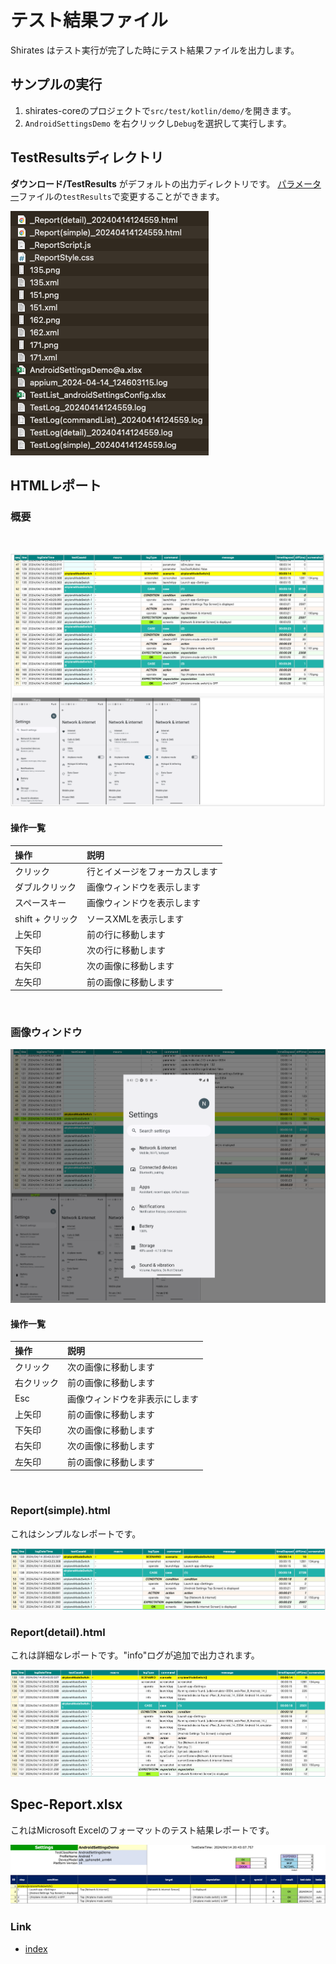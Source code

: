 # テスト結果ファイル

Shirates はテスト実行が完了した時にテスト結果ファイルを出力します。

## サンプルの実行

1. shirates-coreのプロジェクトで`src/test/kotlin/demo/`を開きます。
2. `AndroidSettingsDemo` を右クリックし`Debug`を選択して実行します。

## TestResultsディレクトリ

**ダウンロード/TestResults** がデフォルトの出力ディレクトリです。
[パラメーター](../parameter/parameters_ja.md)ファイルの`testResults`で変更することができます。

![](../../_images/test_results.png)

## HTMLレポート

### 概要

<br>

![](../_images/report1.png)

#### 操作一覧

| 操作           | 説明              |
|:-------------|:----------------|
| クリック         | 行とイメージをフォーカスします |
| ダブルクリック      | 画像ウィンドウを表示します   |
| スペースキー       | 画像ウィンドウを表示します   |
| shift + クリック | ソースXMLを表示します    |
| 上矢印          | 前の行に移動します       |
| 下矢印          | 次の行に移動します       |
| 右矢印          | 次の画像に移動します      |
| 左矢印          | 前の画像に移動します      |

<br>

### 画像ウィンドウ

![](../_images/report1_zoomup_image.png)

#### 操作一覧

| 操作    | 説明              |
|:------|:----------------|
| クリック  | 次の画像に移動します      |
| 右クリック | 前の画像に移動します      |
| Esc   | 画像ウィンドウを非表示にします |
| 上矢印   | 前の画像に移動します      |
| 下矢印   | 次の画像に移動します      |
| 右矢印   | 次の画像に移動します      |
| 左矢印   | 前の画像に移動します      |

<br>

### Report(simple).html

これはシンプルなレポートです。

![](../_images/report(simple).png)

### Report(detail).html

これは詳細なレポートです。"info"ログが追加で出力されます。

![](../_images/report(detail).png)

## Spec-Report.xlsx

これはMicrosoft Excelのフォーマットのテスト結果レポートです。

![](../_images/spec-report.png)

### Link

- [index](../../index_ja.md)
